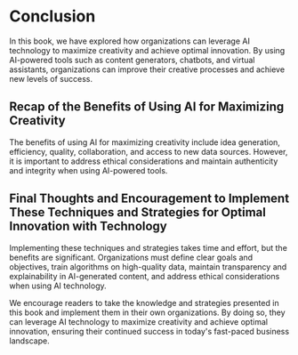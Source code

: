 # Conclusion

In this book, we have explored how organizations can leverage AI technology to maximize creativity and achieve optimal innovation. By using AI-powered tools such as content generators, chatbots, and virtual assistants, organizations can improve their creative processes and achieve new levels of success.

Recap of the Benefits of Using AI for Maximizing Creativity
-----------------------------------------------------------

The benefits of using AI for maximizing creativity include idea generation, efficiency, quality, collaboration, and access to new data sources. However, it is important to address ethical considerations and maintain authenticity and integrity when using AI-powered tools.

Final Thoughts and Encouragement to Implement These Techniques and Strategies for Optimal Innovation with Technology
--------------------------------------------------------------------------------------------------------------------

Implementing these techniques and strategies takes time and effort, but the benefits are significant. Organizations must define clear goals and objectives, train algorithms on high-quality data, maintain transparency and explainability in AI-generated content, and address ethical considerations when using AI technology.

We encourage readers to take the knowledge and strategies presented in this book and implement them in their own organizations. By doing so, they can leverage AI technology to maximize creativity and achieve optimal innovation, ensuring their continued success in today's fast-paced business landscape.